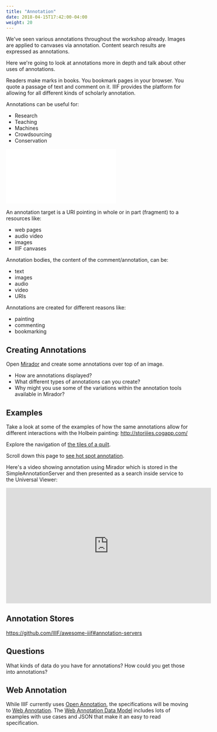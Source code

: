 ```yaml
---
title: "Annotation"
date: 2018-04-15T17:42:00-04:00
weight: 20
---
```


<!-- #todo:270 write annotation section -->

We've seen various annotations throughout the workshop already. Images are applied to canvases via annotation. Content search results are expressed as annotations.

<!-- #todo:190 are there other instance in the workshop where we've already mentioned annotations? -->

Here we're going to look at annotations more in depth and talk about other uses of annotations.

Readers make marks in books. You bookmark pages in your browser. You quote a passage of text and comment on it. IIIF provides the platform for allowing for all different kinds of scholarly annotation.

Annotations can be useful for:

- Research
- Teaching
- Machines
- Crowdsourcing
- Conservation

<!-- #todo:200 maybe mention hypothesis? -->

<!-- #todo:160 While annotation is specified outside of IIIF it is useful to have a basic understanding of how annotations work. -->

![](/images/annotation-body-target.md)

An annotation target is a URI pointing in whole or in part (fragment) to a resources like:

- web pages
- audio video
- images
- IIIF canvases

Annotation bodies, the content of the comment/annotation, can be:

- text
- images
- audio
- video
- URIs

Annotations are created for different reasons like:

- painting
- commenting
- bookmarking

## Creating Annotations

Open [Mirador](../viewers/mirador.html) and create some annotations over top of an image.

- How are annotations displayed?
- What different types of annotations can you create?
- Why might you use some of the variations within the annotation tools available in Mirador?

## Examples

Take a look at some of the examples of how the same annotations allow for different interactions with the Holbein painting:
http://storiiies.cogapp.com/

<!-- #backlog:150 make video of one of the holbein examples -->

Explore the navigation of [the tiles of a quilt](http://ghp.wellcomecollection.org/annotation-viewer/quilt).

Scroll down this page to [see hot spot annotation](https://www.vam.ac.uk/articles/the-butler-bowdon-cope).

Here's a video showing annotation using Mirador which is stored in the SimpleAnnotationServer and then presented as a search inside service to the Universal Viewer:

<iframe width="560" height="315" src="https://www.youtube.com/embed/z5XqdjCSGHc?rel=0&amp;showinfo=0" frameborder="0" allowfullscreen></iframe>

## Annotation Stores

https://github.com/IIIF/awesome-iiif#annotation-servers

<!-- #todo:300 write section on annotation stores -->

## Questions

What kinds of data do you have for annotations?  How could you get those into annotations?

<!-- #todo:170 add example of hot spot annotation. V&A? -->

## Web Annotation

While IIIF currently uses [Open Annotation][open-annotation], the specifications will be moving to [Web Annotation][web-annotation]. The [Web Annotation Data Model][web-annotation-data-model] includes lots of examples with use cases and JSON that make it an easy to read specification.

[open-annotation]: http://iiif.io/api/annex/openannotation/index.html
[web-annotation]: https://www.w3.org/blog/news/archives/6156
[web-annotation-data-model]: https://www.w3.org/TR/2017/REC-annotation-model-20170223/
